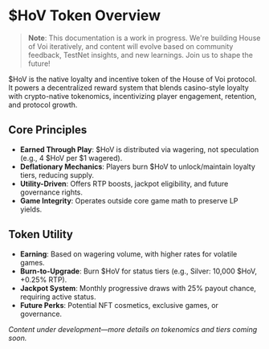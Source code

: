 # $HoV Token Overview

> **Note**: This documentation is a work in progress. We're building House of Voi iteratively, and content will evolve based on community feedback, TestNet insights, and new learnings. Join us to shape the future!

$HoV is the native loyalty and incentive token of the House of Voi protocol. It powers a decentralized reward system that blends casino-style loyalty with crypto-native tokenomics, incentivizing player engagement, retention, and protocol growth.

## Core Principles

- **Earned Through Play**: $HoV is distributed via wagering, not speculation (e.g., 4 $HoV per $1 wagered).
- **Deflationary Mechanics**: Players burn $HoV to unlock/maintain loyalty tiers, reducing supply.
- **Utility-Driven**: Offers RTP boosts, jackpot eligibility, and future governance rights.
- **Game Integrity**: Operates outside core game math to preserve LP yields.

## Token Utility

- **Earning**: Based on wagering volume, with higher rates for volatile games.
- **Burn-to-Upgrade**: Burn $HoV for status tiers (e.g., Silver: 10,000 $HoV, +0.25% RTP).
- **Jackpot System**: Monthly progressive draws with 25% payout chance, requiring active status.
- **Future Perks**: Potential NFT cosmetics, exclusive games, or governance.

_Content under development—more details on tokenomics and tiers coming soon._
